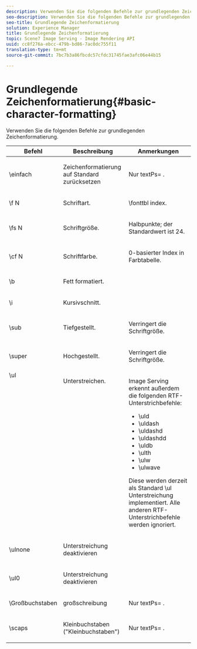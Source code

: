 ```yaml
---
description: Verwenden Sie die folgenden Befehle zur grundlegenden Zeichenformatierung.
seo-description: Verwenden Sie die folgenden Befehle zur grundlegenden Zeichenformatierung.
seo-title: Grundlegende Zeichenformatierung
solution: Experience Manager
title: Grundlegende Zeichenformatierung
topic: Scene7 Image Serving - Image Rendering API
uuid: cc8f276a-ebcc-479b-bd86-7ac0dc755f11
translation-type: tm+mt
source-git-commit: 7bc7b3a86fbcdc57cfdc31745fae3afc06e44b15

---
```



# Grundlegende Zeichenformatierung{#basic-character-formatting}

Verwenden Sie die folgenden Befehle zur grundlegenden Zeichenformatierung.

<table id="table_65415B84652F4E7497299AD90AE7C191"> 
 <thead> 
  <tr> 
   <th class="entry"> Befehl </th> 
   <th class="entry"> Beschreibung </th> 
   <th class="entry"> Anmerkungen </th> 
  </tr> 
 </thead>
 <tbody> 
  <tr> 
   <td> <span class="codeph"> \einfach </span> </td> 
   <td> <p>Zeichenformatierung auf Standard zurücksetzen </p> </td> 
   <td> <p> <span class="codeph"> Nur textPs= </span> . </p> </td> 
  </tr> 
  <tr> 
   <td> <span class="codeph"> \f <span class="varname"> N </span></span> </td> 
   <td> <p>Schriftart. </p> </td> 
   <td> <p> <span class="codeph"> \fonttbl </span> index. </p> </td> 
  </tr> 
  <tr> 
   <td> <span class="codeph"> \fs <span class="varname"> N </span></span> </td> 
   <td> <p>Schriftgröße. </p> </td> 
   <td> <p>Halbpunkte; der Standardwert ist 24. </p> </td> 
  </tr> 
  <tr> 
   <td> <span class="codeph"> \cf <span class="varname"> N </span></span> </td> 
   <td> <p>Schriftfarbe. </p> </td> 
   <td> <p>0-basierter Index in Farbtabelle. </p> </td> 
  </tr> 
  <tr> 
   <td> <span class="codeph"> \b </span> </td> 
   <td> <p>Fett formatiert. </p> </td> 
   <td> <p> </p> </td> 
  </tr> 
  <tr> 
   <td> <span class="codeph"> \i </span> </td> 
   <td> <p>Kursivschnitt. </p> </td> 
   <td> <p> </p> </td> 
  </tr> 
  <tr> 
   <td> <span class="codeph"> \sub </span> </td> 
   <td> <p>Tiefgestellt. </p> </td> 
   <td> <p>Verringert die Schriftgröße. </p> </td> 
  </tr> 
  <tr> 
   <td> <span class="codeph"> \super </span> </td> 
   <td> <p>Hochgestellt. </p> </td> 
   <td> <p>Verringert die Schriftgröße. </p> </td> 
  </tr> 
  <tr valign="top"> 
   <td> <span class="codeph"> \ul </span> </td> 
   <td> <p>Unterstreichen. </p> </td> 
   <td> <p>Image Serving erkennt außerdem die folgenden RTF-Unterstrichbefehle: </p> <p> 
     <ul id="ul_EF2077DD51F94E2E94D8F1FA661F95DE"> 
      <li id="li_F9382148CCCC4A6AB373DD96D28B71EE"> <span class="codeph"> \uld </span> </li> 
      <li id="li_141276B2082E4AD0A8C7D3BDDADD6EE2"> <span class="codeph"> \uldash </span> </li> 
      <li id="li_32CE2C69EEFE462FB21F49FF52A65B0B"> <span class="codeph"> \uldashd </span> </li> 
      <li id="li_DCF3CD4F884845A5A6B84BDD8DB3A572"> <span class="codeph"> \uldashdd </span> </li> 
      <li id="li_FDEF96CCE14D41BDB878AADCFF73068F"> <span class="codeph"> \uldb </span> </li> 
      <li id="li_482CCC6F5D8544CCA69DF2A070097ABD"> <span class="codeph"> \ulth </span> </li> 
      <li id="li_F11C79A6640B4C0684CA5D9733E49F43"> <span class="codeph"> \ulw </span> </li> 
      <li id="li_84F94D17372B4C0494A9F8AEC951C556"> <span class="codeph"> \ulwave </span> </li> 
     </ul> </p> <p>Diese werden derzeit als Standard <span class="codeph"> \ul </span> Unterstreichung implementiert. Alle anderen RTF-Unterstrichbefehle werden ignoriert. </p> </td> 
  </tr> 
  <tr> 
   <td> <span class="codeph"> \ulnone </span> </td> 
   <td> <p>Unterstreichung deaktivieren </p> </td> 
   <td> <p> </p> </td> 
  </tr> 
  <tr> 
   <td> <span class="codeph"> \ul0 </span> </td> 
   <td> <p>Unterstreichung deaktivieren </p> </td> 
   <td> <p> </p> </td> 
  </tr> 
  <tr> 
   <td> <span class="codeph"> \Großbuchstaben </span> </td> 
   <td> <p>großschreibung </p> </td> 
   <td> <p> <span class="codeph"> Nur textPs= </span> . </p> </td> 
  </tr> 
  <tr> 
   <td> <span class="codeph"> \scaps </span> </td> 
   <td> <p>Kleinbuchstaben ("Kleinbuchstaben") </p> </td> 
   <td> <p> <span class="codeph"> Nur textPs= </span> . </p> </td> 
  </tr> 
 </tbody> 
</table>

